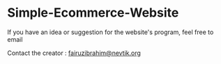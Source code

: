 # Simple-Ecommerce-Website
If you have an idea or suggestion for the website's program, feel free to email

Contact the creator :  fairuzibrahim@nevtik.org
